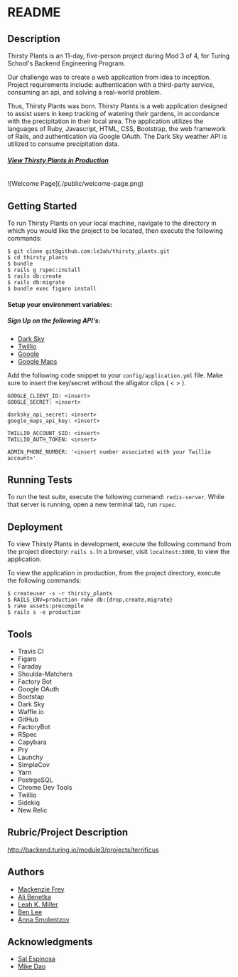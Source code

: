 # README
<!-- [![Build Status](https://travis-ci.org/le3ah/thirsty_plants.svg?branch=master)](https://travis-ci.org/le3ah/thirsty_plants) -->
## Description

Thirsty Plants is an 11-day, five-person project during Mod 3 of 4, for Turing School's Backend Engineering Program.

Our challenge was to create a web application from idea to inception. Project requirements include: authentication with a third-party service, consuming an api, and solving a real-world problem.

Thus, Thirsty Plants was born. Thirsty Plants is a web application designed to assist users in keep tracking of watering their gardens, in accordance with the precipitation in their local area. The application utilizes the languages of Ruby, Javascript, HTML, CSS, Bootstrap, the web framework of Rails, and authentication via Google OAuth. The Dark Sky weather API is utilized to consume precipitation data.

#### [**_View Thirsty Plants in Production_**](https://thirsty-plants.herokuapp.com/)

<br/>
![Welcome Page](./public/welcome-page.png)

## Getting Started

To run Thirsty Plants on your local machine, navigate to the directory in which you would like the project to be located, then execute the following commands:

```
$ git clone git@github.com:le3ah/thirsty_plants.git
$ cd thirsty_plants
$ bundle
$ rails g rspec:install
$ rails db:create
$ rails db:migrate
$ bundle exec figaro install
```
#### Setup your environment variables:

##### Sign Up on the following API's:
* [Dark Sky](https://darksky.net/dev)
* [Twillio](https://www.twilio.com/)
* [Google](https://console.cloud.google.com/apis/credentials)
* [Google Maps](https://developers.google.com/maps/documentation/javascript/get-api-key)


Add the following code snippet to your `config/application.yml` file. Make sure to insert the key/secret without the alligator clips ( < > ).
```
GOOGLE_CLIENT_ID: <insert>
GOOGLE_SECRET: <insert>

darksky_api_secret: <insert>
google_maps_api_key: <insert>

TWILLIO_ACCOUNT_SID: <insert>
TWILLIO_AUTH_TOKEN: <insert>

ADMIN_PHONE_NUMBER: '<insert number associated with your Twillio account>'

```

## Running Tests

To run the test suite, execute the following command:
`redis-server`. While that server is running, open a new terminal tab,
run `rspec`.


## Deployment

To view Thirsty Plants in development, execute the following command from the project directory: `rails s`. In a browser, visit `localhost:3000`, to view the application.

To view the application in production, from the project directory, execute the following commands:
```
$ createuser -s -r thirsty_plants
$ RAILS_ENV=production rake db:{drop,create,migrate}
$ rake assets:precompile
$ rails s -e production
```

## Tools

* Travis CI
* Figaro
* Faraday
* Shoulda-Matchers
* Factory Bot
* Google OAuth
* Bootstap
* Dark Sky
* Waffle.io
* GitHub
* FactoryBot
* RSpec
* Capybara
* Pry
* Launchy
* SimpleCov
* Yarn
* PostrgeSQL
* Chrome Dev Tools
* Twillio
* Sidekiq
* New Relic

## Rubric/Project Description
http://backend.turing.io/module3/projects/terrificus

## Authors

* [Mackenzie Frey](https://github.com/Mackenzie-Frey)
* [Ali Benetka](https://github.com/abenetka)
* [Leah K. Miller](https://github.com/le3ah)
* [Ben Lee](https://github.com/bendelonlee)
* [Anna Smolentzov](https://github.com/asmolentzov)

## Acknowledgments

* [Sal Espinosa](https://github.com/s-espinosa)
* [Mike Dao](https://github.com/mikedao)

